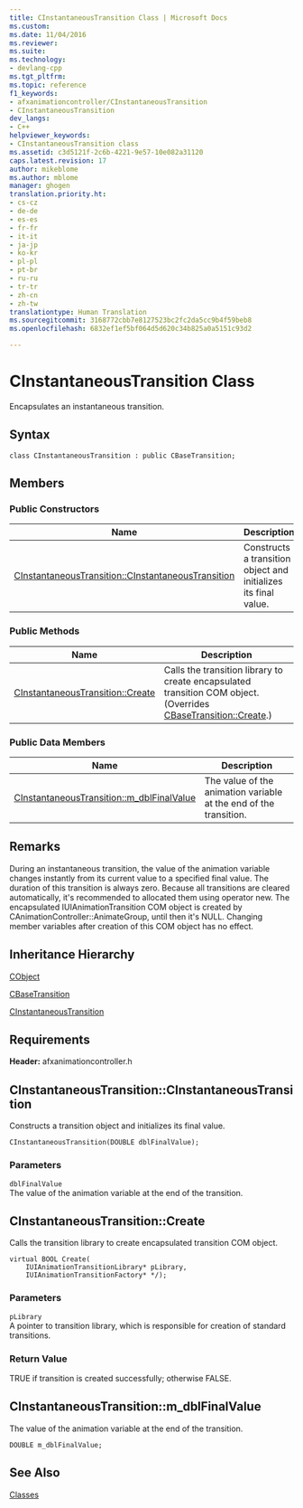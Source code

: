 ```yaml
---
title: CInstantaneousTransition Class | Microsoft Docs
ms.custom: 
ms.date: 11/04/2016
ms.reviewer: 
ms.suite: 
ms.technology:
- devlang-cpp
ms.tgt_pltfrm: 
ms.topic: reference
f1_keywords:
- afxanimationcontroller/CInstantaneousTransition
- CInstantaneousTransition
dev_langs:
- C++
helpviewer_keywords:
- CInstantaneousTransition class
ms.assetid: c3d5121f-2c6b-4221-9e57-10e082a31120
caps.latest.revision: 17
author: mikeblome
ms.author: mblome
manager: ghogen
translation.priority.ht:
- cs-cz
- de-de
- es-es
- fr-fr
- it-it
- ja-jp
- ko-kr
- pl-pl
- pt-br
- ru-ru
- tr-tr
- zh-cn
- zh-tw
translationtype: Human Translation
ms.sourcegitcommit: 3168772cbb7e8127523bc2fc2da5cc9b4f59beb8
ms.openlocfilehash: 6832ef1ef5bf064d5d620c34b825a0a5151c93d2

---
```

# CInstantaneousTransition Class
Encapsulates an instantaneous transition.  
  
## Syntax  
  
```  
class CInstantaneousTransition : public CBaseTransition;  
```  
  
## Members  
  
### Public Constructors  
  
|Name|Description|  
|----------|-----------------|  
|[CInstantaneousTransition::CInstantaneousTransition](#cinstantaneoustransition__cinstantaneoustransition)|Constructs a transition object and initializes its final value.|  
  
### Public Methods  
  
|Name|Description|  
|----------|-----------------|  
|[CInstantaneousTransition::Create](#cinstantaneoustransition__create)|Calls the transition library to create encapsulated transition COM object. (Overrides [CBaseTransition::Create](../../mfc/reference/cbasetransition-class.md#cbasetransition__create).)|  
  
### Public Data Members  
  
|Name|Description|  
|----------|-----------------|  
|[CInstantaneousTransition::m_dblFinalValue](#cinstantaneoustransition__m_dblfinalvalue)|The value of the animation variable at the end of the transition.|  
  
## Remarks  
 During an instantaneous transition, the value of the animation variable changes instantly from its current value to a specified final value. The duration of this transition is always zero. Because all transitions are cleared automatically, it's recommended to allocated them using operator new. The encapsulated IUIAnimationTransition COM object is created by CAnimationController::AnimateGroup, until then it's NULL. Changing member variables after creation of this COM object has no effect.  
  
## Inheritance Hierarchy  
 [CObject](../../mfc/reference/cobject-class.md)  
  
 [CBaseTransition](../../mfc/reference/cbasetransition-class.md)  
  
 [CInstantaneousTransition](../../mfc/reference/cinstantaneoustransition-class.md)  
  
## Requirements  
 **Header:** afxanimationcontroller.h  
  
##  <a name="cinstantaneoustransition__cinstantaneoustransition"></a>  CInstantaneousTransition::CInstantaneousTransition  
 Constructs a transition object and initializes its final value.  
  
```  
CInstantaneousTransition(DOUBLE dblFinalValue);
```  
  
### Parameters  
 `dblFinalValue`  
 The value of the animation variable at the end of the transition.  
  
##  <a name="cinstantaneoustransition__create"></a>  CInstantaneousTransition::Create  
 Calls the transition library to create encapsulated transition COM object.  
  
```  
virtual BOOL Create(
    IUIAnimationTransitionLibrary* pLibrary,  
    IUIAnimationTransitionFactory* */);
```  
  
### Parameters  
 `pLibrary`  
 A pointer to transition library, which is responsible for creation of standard transitions.  
  
### Return Value  
 TRUE if transition is created successfully; otherwise FALSE.  
  
##  <a name="cinstantaneoustransition__m_dblfinalvalue"></a>  CInstantaneousTransition::m_dblFinalValue  
 The value of the animation variable at the end of the transition.  
  
```  
DOUBLE m_dblFinalValue;  
```  
  
## See Also  
 [Classes](../../mfc/reference/mfc-classes.md)



<!--HONumber=Jan17_HO2-->



